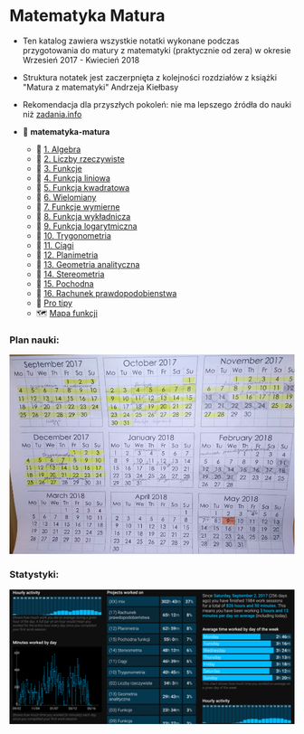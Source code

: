 # Matematyka Matura

- Ten katalog zawiera wszystkie notatki wykonane podczas przygotowania do matury z matematyki (praktycznie od zera) w okresie Wrzesień 2017 - Kwiecień 2018
- Struktura notatek jest zaczerpnięta z kolejności rozdziałów z książki "Matura z matematyki" Andrzeja Kiełbasy
- Rekomendacja dla przyszłych pokoleń: nie ma lepszego źródła do nauki niż [zadania.info](https://zadania.info/)

- 📂 __matematyka\-matura__
    - 📄 [1. Algebra](src/01%20Algebra.pdf)
    - 📄 [2. Liczby rzeczywiste](src/02%20Liczby%20rzeczywiste.pdf)
    - 📄 [3. Funkcje](src/03%20Funkcje.pdf)
    - 📄 [4. Funkcja liniowa](src/04%20Funkcja%20liniowa.pdf)
    - 📄 [5. Funkcja kwadratowa](src/05%20Funkcja%20kwadratowa.pdf)
    - 📄 [6. Wielomiany](src/06%20Wielomiany.pdf)
    - 📄 [7. Funkcje wymierne](src/07%20Funkcje%20wymierne.pdf)
    - 📄 [8. Funkcja wykładnicza](src/08%20Funkcja%20wyk%C5%82adnicza.pdf)
    - 📄 [9. Funkcja logarytmiczna](src/09%20Funkcja%20logarytmiczna.pdf)
    - 📄 [10. Trygonometria](src/10%20Trygonometria.pdf)
    - 📄 [11. Ciągi](src/11%20Ci%C4%85gi.pdf)
    - 📄 [12. Planimetria](src/12%20Planimetria.pdf)
    - 📄 [13. Geometria analityczna](src/13%20geo%20analityczna.pdf)
    - 📄 [14. Stereometria](src/14%20Stereometria.pdf)
    - 📄 [15. Pochodna](src/15%20Pochodna.pdf)
    - 📄 [16. Rachunek prawdopodobienstwa](src/16%20Rachunek%20prawdopodobienstwa.pdf)
    - 📄 [Pro tipy](src/XX%20Pro%20tipy.pdf)
    - 🗺️ [Mapa funkcji](src/XX%20Mapa%20funkcji.pdf)

### Plan nauki:

![images/plan_nauki.png](images/plan_nauki.png)

### Statystyki:

![images/statystyki.png](images/statystyki.png)